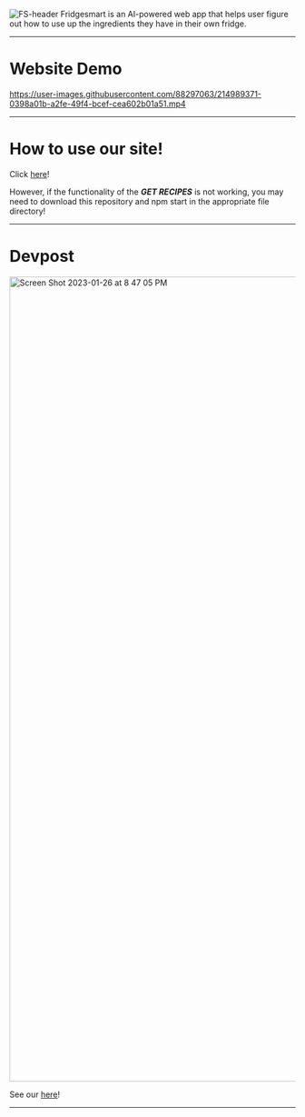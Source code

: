![FS-header](https://user-images.githubusercontent.com/88297063/214981788-36a88cc9-b579-4a0e-9076-d9849f64e92d.png)
Fridgesmart is an AI-powered web app that helps user figure out how to use up the ingredients they have in their own fridge.


---
# Website Demo
https://user-images.githubusercontent.com/88297063/214989371-0398a01b-a2fe-49f4-bcef-cea602b01a51.mp4

---
# How to use our site!
Click [here](stanleyylin.github.io/FridgeSmart/)!

However, if the functionality of the ***GET RECIPES*** is not working, you may need to download this repository and npm start in the appropriate file directory!

---
# Devpost
<img width="1417" alt="Screen Shot 2023-01-26 at 8 47 05 PM" src="https://user-images.githubusercontent.com/88297063/214992416-ee336afd-6a3c-418a-8270-ee8c4fa3202b.png">

See our [here](https://devpost.com/software/fridgesmart)!

---
